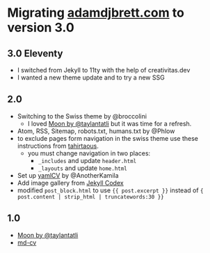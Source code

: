 # Migrating [adamdjbrett.com](adamdjbrett.com) to version 3.0

## 3.0 Eleventy
- I switched from Jekyll to 11ty with the help of creativitas.dev
- I wanted a new theme update and to try a new SSG

## 2.0
- Switching to the Swiss theme by @broccolini
  - I loved [Moon by @taylantatli](https://taylantatli.github.io/Moon/) but it was time for a refresh.
- Atom, RSS, Sitemap, robots.txt, humans.txt by @Phlow
- to exclude pages form navigation in the swiss theme use these instructions from [tahirtaous](https://www.tahirtaous.com/exclude-pages-jekyll-navigation-menu-minima-theme/).
  - you must change navigation in two places:
      - `_includes` and update `header.html`
      - `_layouts` and update `home.html`
- Set up [yamlCV](https://github.com/AnotherKamila/yamlCV/) by @AnotherKamila
- Add image gallery from [Jekyll Codex](https://jekyllcodex.org/without-plugin/image-gallery/)
- modified `post_block.html` to use `{{ post.excerpt }}` instead of `{ post.content | strip_html | truncatewords:30 }}`

## 1.0
- [Moon by @taylantatli](https://taylantatli.github.io/Moon/)
- [md-cv](https://github.com/blmoore/md-cv)
